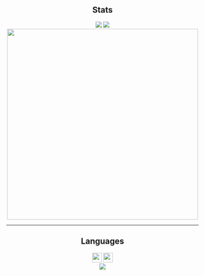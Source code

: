 <h2 align='center'>Stats</h2>
<p align="center">
<a href="https://github.com/creatorindie">
<img src="https://komarev.com/ghpvc/?username=creatorindie&style=flat-square&color=ff0024&label=Profile+Views"></a>
<a href="https://github.com/creatorindie?tab=repositories">
<img src="https://badges.pufler.dev/repos/creatorindie?style=flat-square&color=ff0024&logo=github"></a> <br>
<a href="https://github.com/creatorindie"><img align=center src="https://github-readme-streak-stats.herokuapp.com/?user=creatorindie&background=111111&text_color=ff0024&fire=ff0024&sideNums=ff0024&border=ff0024&dates=fffff&currStreakNum=ff0024&ring=ff0024&stroke=ff0024&currStreakLabel=ff0024&sideLabels=ff0024" width=500></a>
</p>
<hr>
<h2 align='center'>Languages</h2>
<p align="center"> 
<a><img src="https://img.shields.io/badge/HTML-For%20Structure-ff0024" height=25></a> 
<a><img src="https://img.shields.io/badge/CSS-For%20Style-ff0024" height=25></a><br>
<a href="https://github.com/creatorindie"><img align=center src="https://github-readme-stats.vercel.app/api/top-langs/?username=creatorindie&exclude_repo=github-readme-stats,anuraghazra.github.io&theme=custom&bg_color=111111&text_color=ff0024&icon_color=ff0024&title_color=ff0024&border_color=ff0024"></a>  
</p>
